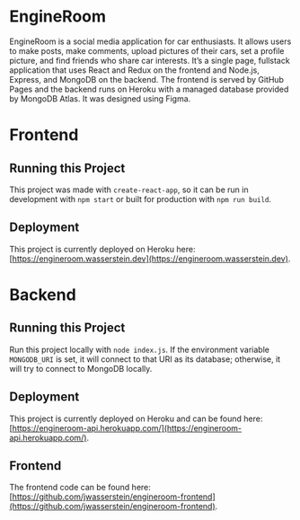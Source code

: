 # EngineRoom
EngineRoom is a social media application for car enthusiasts.  It allows users to make posts, make comments, upload pictures of their cars, set a profile picture, and find friends who share car interests.  It’s a single page, fullstack application that uses React and Redux on the frontend and Node.js, Express, and MongoDB on the backend. The frontend is served by GitHub Pages and the backend runs on Heroku with a managed database provided by MongoDB Atlas. It was designed using Figma.

# Frontend
## Running this Project
This project was made with `create-react-app`, so it can be run in development with `npm start` or built for production with `npm run build`.

## Deployment
This project is currently deployed on Heroku here: [https://engineroom.wasserstein.dev](https://engineroom.wasserstein.dev).

# Backend
## Running this Project
Run this project locally with `node index.js`.  If the environment variable `MONGODB_URI` is set, it will connect to that URI as its database; otherwise, it will try to connect to MongoDB locally.

## Deployment
This project is currently deployed on Heroku and can be found here: [https://engineroom-api.herokuapp.com/](https://engineroom-api.herokuapp.com/).

## Frontend
The frontend code can be found here: [https://github.com/jwasserstein/engineroom-frontend](https://github.com/jwasserstein/engineroom-frontend).